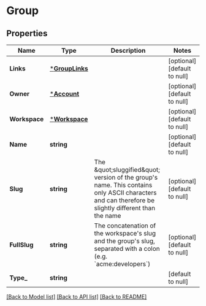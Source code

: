 # Group

## Properties
Name | Type | Description | Notes
------------ | ------------- | ------------- | -------------
**Links** | [***GroupLinks**](group_links.md) |  | [optional] [default to null]
**Owner** | [***Account**](account.md) |  | [optional] [default to null]
**Workspace** | [***Workspace**](workspace.md) |  | [optional] [default to null]
**Name** | **string** |  | [optional] [default to null]
**Slug** | **string** | The \&quot;sluggified\&quot; version of the group&#x27;s name. This contains only ASCII characters and can therefore be slightly different than the name | [optional] [default to null]
**FullSlug** | **string** | The concatenation of the workspace&#x27;s slug and the group&#x27;s slug, separated with a colon (e.g. &#x60;acme:developers&#x60;)  | [optional] [default to null]
**Type_** | **string** |  | [default to null]

[[Back to Model list]](../README.md#documentation-for-models) [[Back to API list]](../README.md#documentation-for-api-endpoints) [[Back to README]](../README.md)

